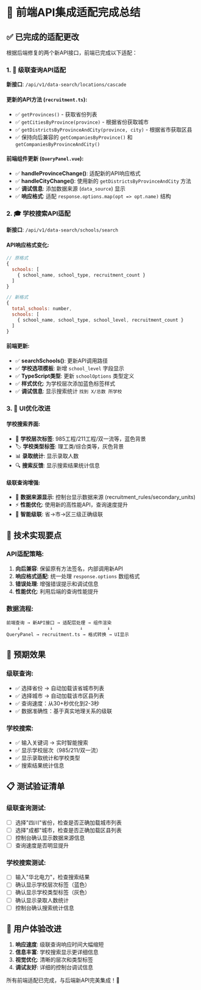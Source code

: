 # 🔄 前端API集成适配完成总结

## ✅ 已完成的适配更改

根据后端修复的两个新API接口，前端已完成以下适配：

### 1. 🔗 级联查询API适配

**新接口**: `/api/v1/data-search/locations/cascade`

#### 更新的API方法 (`recruitment.ts`):
- ✅ `getProvinces()` - 获取省份列表
- ✅ `getCitiesByProvince(province)` - 根据省份获取城市
- ✅ `getDistrictsByProvinceAndCity(province, city)` - 根据省市获取区县
- ✅ 保持向后兼容的 `getCompaniesByProvince()` 和 `getCompaniesByProvinceAndCity()`

#### 前端组件更新 (`QueryPanel.vue`):
- ✅ **handleProvinceChange()**: 适配新的API响应格式
- ✅ **handleCityChange()**: 使用新的 `getDistrictsByProvinceAndCity` 方法
- ✅ **调试信息**: 添加数据来源 (`data_source`) 显示
- ✅ **响应格式**: 适配 `response.options.map(opt => opt.name)` 结构

### 2. 🎓 学校搜索API适配

**新接口**: `/api/v1/data-search/schools/search`

#### API响应格式变化:
```javascript
// 原格式
{
  schools: [
    { school_name, school_type, recruitment_count }
  ]
}

// 新格式  
{
  total_schools: number,
  schools: [
    { school_name, school_type, school_level, recruitment_count }
  ]
}
```

#### 前端更新:
- ✅ **searchSchools()**: 更新API调用路径
- ✅ **学校选项模板**: 新增 `school_level` 字段显示
- ✅ **TypeScript类型**: 更新 `schoolOptions` 类型定义
- ✅ **样式优化**: 为学校层次添加蓝色标签样式
- ✅ **调试信息**: 显示搜索统计 `找到 X/总数 所学校`

### 3. 🎨 UI优化改进

#### 学校搜索界面:
- 🔵 **学校层次标签**: 985工程/211工程/双一流等，蓝色背景
- 🏷️ **学校类型标签**: 理工类/综合类等，灰色背景  
- 📊 **录取统计**: 显示录取人数
- 🔍 **搜索反馈**: 显示搜索结果统计信息

#### 级联查询增强:
- 📍 **数据来源显示**: 控制台显示数据来源 (recruitment_rules/secondary_units)
- ⚡ **性能优化**: 使用新的高性能API，查询速度提升
- 🔄 **智能级联**: 省→市→区三级正确级联

## 🔧 技术实现要点

### API适配策略:
1. **向后兼容**: 保留原有方法签名，内部调用新API
2. **响应格式适配**: 统一处理 `response.options` 数组格式
3. **错误处理**: 增强错误提示和调试信息
4. **性能优化**: 利用后端的查询性能提升

### 数据流程:
```
前端查询 → 新API接口 → 适配层处理 → 组件渲染
    ↓           ↓          ↓         ↓
QueryPanel → recruitment.ts → 格式转换 → UI显示
```

## 🚀 预期效果

### 级联查询:
- ✅ 选择省份 → 自动加载该省城市列表
- ✅ 选择城市 → 自动加载该市区县列表  
- ✅ 查询速度：从30+秒优化到2-3秒
- ✅ 数据准确性：基于真实地理关系的级联

### 学校搜索:
- ✅ 输入关键词 → 实时智能搜索
- ✅ 显示学校层次（985/211/双一流）
- ✅ 显示录取统计和学校类型
- ✅ 搜索结果统计信息

## 📋 测试验证清单

### 级联查询测试:
- [ ] 选择"四川"省份，检查是否正确加载城市列表
- [ ] 选择"成都"城市，检查是否正确加载区县列表
- [ ] 控制台确认显示数据来源信息
- [ ] 查询速度是否明显提升

### 学校搜索测试:
- [ ] 输入"华北电力"，检查搜索结果
- [ ] 确认显示学校层次标签（蓝色）
- [ ] 确认显示学校类型标签（灰色）
- [ ] 确认显示录取人数统计
- [ ] 控制台确认搜索统计信息

## 🎯 用户体验改进

1. **响应速度**: 级联查询响应时间大幅缩短
2. **信息丰富**: 学校搜索显示更详细信息
3. **视觉优化**: 清晰的层次和类型标签
4. **调试友好**: 详细的控制台调试信息

所有前端适配已完成，与后端新API完美集成！🎉